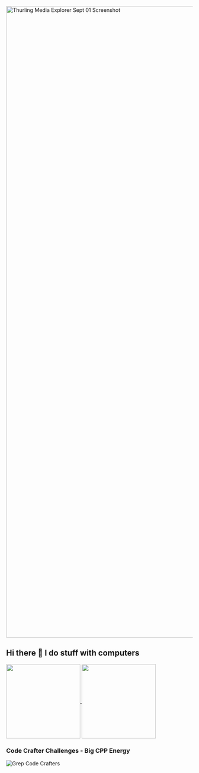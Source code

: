 <img width="1703" alt="Thurling Media Explorer Sept 01 Screenshot" src="https://github.com/user-attachments/assets/e834a3ba-de39-4f83-b84e-d704814a1071">

## Hi there 👋 I do stuff with computers

<a href="https://github.com/anuraghazra/github-readme-stats">
  <img height=200 align="center" src="https://github-readme-stats.vercel.app/api?username=0xThurling" />
</a>
<a href="https://github.com/anuraghazra/convoychat">
  <img height=200 align="center" src="https://github-readme-stats.vercel.app/api/top-langs?username=0xThurling&layout=compact&langs_count=8&card_width=360" />
</a>

### Code Crafter Challenges - Big CPP Energy

![Grep Code Crafters](https://backend.codecrafters.io/progress/grep/495e2d79-04b1-457c-bd10-de4bce4cc07b)
